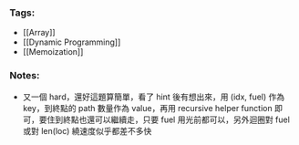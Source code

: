 ### Tags:
- [[Array]]
- [[Dynamic Programming]]
- [[Memoization]]
### Notes:
- 又一個 hard，還好這題算簡單，看了 hint 後有想出來，用 (idx, fuel) 作為 key，到終點的 path 數量作為 value，再用 recursive helper function 即可，要住到終點也還可以繼續走，只要 fuel 用光前都可以，另外迴圈對 fuel 或對 len(loc) 繞速度似乎都差不多快

